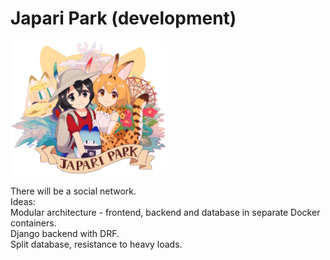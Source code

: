 # Japari Park (development)

[<img src='cover2.png' width='250'/>](cover2.png)

There will be a social network. <br>
Ideas: <br>
Modular architecture - frontend, backend and database in separate Docker containers. <br>
Django backend with DRF. <br>
Split database, resistance to heavy loads. <br>
